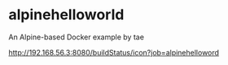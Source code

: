 # alpinehelloworld
An Alpine-based Docker example by tae

http://192.168.56.3:8080/buildStatus/icon?job=alpinehelloword

